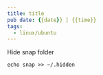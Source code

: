 ```yaml
---
title: title
pub date: {{date}} | {{time}}
tags:
  - linux/ubuntu
---
```


Hide snap folder

```shell
echo snap >> ~/.hidden
```

